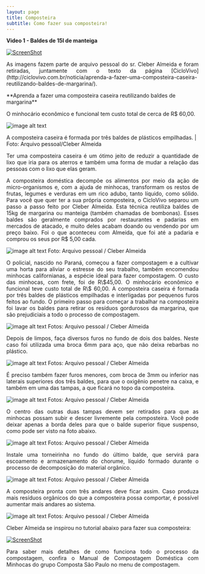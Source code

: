 ```yaml
---
layout: page
title: Composteira
subtitle: Como fazer sua composteira!
---
```


**Video 1 - Baldes de 15l de manteiga** 

[![ScreenShot](http://img.youtube.com/vi/O7lpOWtPKHQ/0.jpg)](https://www.youtube.com/watch?v=O7lpOWtPKHQ)

<p style="text-align: justify;">
As imagens fazem parte de arquivo pessoal do sr. Cleber Almeida e foram retiradas, juntamente com o texto da página [CicloVivo](http://ciclovivo.com.br/noticia/aprenda-a-fazer-uma-composteira-caseira-reutilizando-baldes-de-margarina/).
</p>
**Aprenda a fazer uma composteira caseira reutilizando baldes de margarina**

O minhocário econômico e funcional tem custo total de cerca de R\$ 60,00.

![image alt text](https://rawgit.com/compostaflorestal/compostaflorestal.github.io/master/blog_posts/25-01-2017/Fotos/foto1.jpg)

A composteira caseira é formada por três baldes de plásticos empilhadas. | Foto: Arquivo pessoal/Cleber Almeida
<p style="text-align: justify;">
Ter uma composteira caseira é um ótimo jeito de reduzir a quantidade de lixo que iria para os aterros e também uma forma de mudar a relação das pessoas com o lixo que elas geram.
</p>
<p style="text-align: justify;">
A composteira doméstica decompõe os alimentos por meio da ação de micro-organismos e, com a ajuda de minhocas, transformam os restos de frutas, legumes e verduras em um rico adubo, tanto líquido, como sólido.
Para você que quer ter a sua própria composteira, o CicloVivo separou um passo a passo feito por Cleber Almeida. Esta técnica reutiliza baldes de 15kg de margarina ou manteiga (também chamadas de bombonas). Esses baldes são geralmente comprados por restaurantes e padarias em mercados de atacado, e muito deles acabam doando ou vendendo por um preço baixo. Foi o que aconteceu com Almeida, que foi até a padaria e comprou os seus por R$ 5,00 cada.
</p>

![image alt text](https://rawgit.com/compostaflorestal/compostaflorestal.github.io/master/blog_posts/25-01-2017/Fotos/foto2.jpg)
Foto: Arquivo pessoal / Cleber Almeida

<p style="text-align: justify;">
O policial, nascido no Paraná, começou a fazer compostagem e a cultivar uma horta para aliviar o estresse do seu trabalho, também encomendou minhocas californianas, a espécie ideal para fazer compostagem. O custo das minhocas, com frete, foi de R\$45,00. O minhocário econômico e funcional teve custo total de R\$ 60,00.
A composteira caseira é formada por três baldes de plásticos empilhadas e interligadas por pequenos furos feitos ao fundo.
O primeiro passo para começar a trabalhar na composteira foi lavar os baldes para retirar os resíduos gordurosos da margarina, que são prejudiciais a todo o processo de compostagem.
</p>

![image alt text](https://rawgit.com/compostaflorestal/compostaflorestal.github.io/master/blog_posts/25-01-2017/Fotos/foto3.jpg)
Fotos: Arquivo pessoal / Cleber Almeida

<p style="text-align: justify;">
Depois de limpos, faça diversos furos no fundo de dois dos baldes. Neste caso foi utilizada uma broca 6mm para aço, que não deixa rebarbas no plástico.
</p>

![image alt text](https://rawgit.com/compostaflorestal/compostaflorestal.github.io/master/blog_posts/25-01-2017/Fotos/foto4.jpg)
Fotos: Arquivo pessoal / Cleber Almeida

<p style="text-align: justify;">
É preciso também fazer furos menores, com broca de 3mm ou inferior nas laterais superiores dos três baldes, para que o oxigênio penetre na caixa, e também em uma das tampas, a que ficará no topo da composteira.
</p>

![image alt text](https://rawgit.com/compostaflorestal/compostaflorestal.github.io/master/blog_posts/25-01-2017/Fotos/foto5.jpg)
Fotos: Arquivo pessoal / Cleber Almeida

<p style="text-align: justify;">
O centro das outras duas tampas devem ser retirados para que as minhocas possam subir e descer livremente pela composteira. Você pode deixar apenas a borda deles para que o balde superior fique suspenso, como pode ser visto na foto abaixo.
</p>

![image alt text](https://rawgit.com/compostaflorestal/compostaflorestal.github.io/master/blog_posts/25-01-2017/Fotos/foto6.jpg)
Fotos: Arquivo pessoal / Cleber Almeida

<p style="text-align: justify;">
Instale uma torneirinha no fundo do último balde, que servirá para escoamento e armazenamento do chorume, líquido formado durante o processo de decomposição do material orgânico.
</p>

![image alt text](https://rawgit.com/compostaflorestal/compostaflorestal.github.io/master/blog_posts/25-01-2017/Fotos/foto7.jpg)
Fotos: Arquivo pessoal / Cleber Almeida

<p style="text-align: justify;">
A composteira pronta com três andares deve ficar assim. Caso produza mais resíduos orgânicos do que a composteira possa comportar, é possível aumentar mais andares ao sistema.
</p>

![image alt text](https://rawgit.com/compostaflorestal/compostaflorestal.github.io/master/blog_posts/25-01-2017/Fotos/foto8.jpg)
Fotos: Arquivo pessoal / Cleber Almeida

Cleber Almeida se inspirou no tutorial abaixo para fazer sua composteira:

[![ScreenShot](http://img.youtube.com/vi/EG1VUS2mEZQ/0.jpg)](https://www.youtube.com/watch?v=EG1VUS2mEZQ)

<p style="text-align: justify;">
Para saber mais detalhes de como funciona todo o processo da compostagem, confira o Manual de Compostagem Doméstica com Minhocas do grupo Composta São Paulo no menu de compostagem.
</p>
